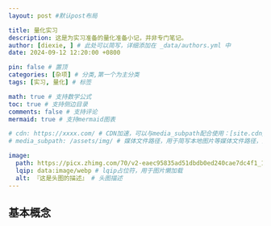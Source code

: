 ```yaml
---
layout: post #默认post布局

title: 量化实习
description: 这是为实习准备的量化准备小记，并非专门笔记。
author: [diexie, ] # 此处可以简写，详细添加在 _data/authors.yml 中
date: 2024-09-12 12:20:00 +0800

pin: false # 置顶
categories: [杂项] # 分类,第一个为主分类
tags: [实习, 量化] # 标签

math: true # 支持数学公式
toc: true # 支持侧边目录
comments: false # 支持评论
mermaid: true # 支持mermaid图表

# cdn: https://xxxx.com/ # CDN加速，可以与media_subpath配合使用：[site.cdn/][page.media_subpath/]file.ext
# media_subpath: /assets/img/ # 媒体文件路径，用于简写本地图片等媒体文件路径，注意：封面图路径**会受影响**

image:
  path: https://picx.zhimg.com/70/v2-eaec95835ad51dbdb0ed240cae7dc4f1_1440w.avis?source=172ae18b&biz_tag=Post # 封面图
  lqip: data:image/webp # lqip占位符，用于图片懒加载
  alt: 『这是头图的描述』 # 头图描述
---
```


## 基本概念

